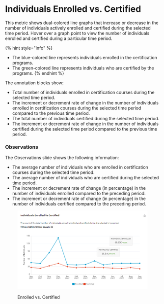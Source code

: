 # Individuals Enrolled vs. Certified

This metric shows dual-colored line graphs that increase or decrease in the number of individuals actively enrolled and certified during the selected time period. Hover over a graph point to view the number of individuals enrolled and certified during a particular time period.

{% hint style="info" %}
* The blue-colored line represents individuals enrolled in the certification programs.
* The green-colored line represents individuals who are certified by the programs.
{% endhint %}

The annotation blocks show:

* Total number of individuals enrolled in certification courses during the selected time period.
* The increment or decrement rate of change in the number of individuals enrolled in certification courses during the selected time period compared to the previous time period.
* The total number of individuals certified during the selected time period.
* The increment or decrement rate of change in the number of individuals certified during the selected time period compared to the previous time period.

### Observations

The Observations slide shows the following information:

* The average number of individuals who are enrolled in certification courses during the selected time period.
* The average number of individuals who are certified during the selected time period.
* The increment or decrement rate of change (in percentage) in the number of individuals enrolled compared to the preceding period.
* The increment or decrement rate of change (in percentage) in the number of individuals certified compared to the preceding period.

<figure><img src="../../../../.gitbook/assets/enrollvs.certified.PNG" alt=""><figcaption><p>Enrolled vs. Certified</p></figcaption></figure>
